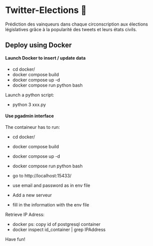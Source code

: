 # Twitter-Elections :partying_face:
Prédiction des vainqueurs dans chaque circonscription aux élections législatives grâce à la popularité des tweets et leurs états civils.


## Deploy using Docker

#### Launch Docker to insert / update data
- cd docker/
- docker compose build
- docker compose up -d
- docker compose run python bash

Launch a python script:
- python 3 xxx.py

#### Use pgadmin interface 
The containeur has to run:
- cd docker/
- docker compose build
- docker compose up -d
- docker compose run python bash

- go to http://localhost:15433/
- use email and password as in env file
- Add a new serveur
- fill in the information with the env file

Retrieve IP Adress:
- docker ps: copy id of postgresql container
- docker inspect id_container | grep IPAddress

Have fun!